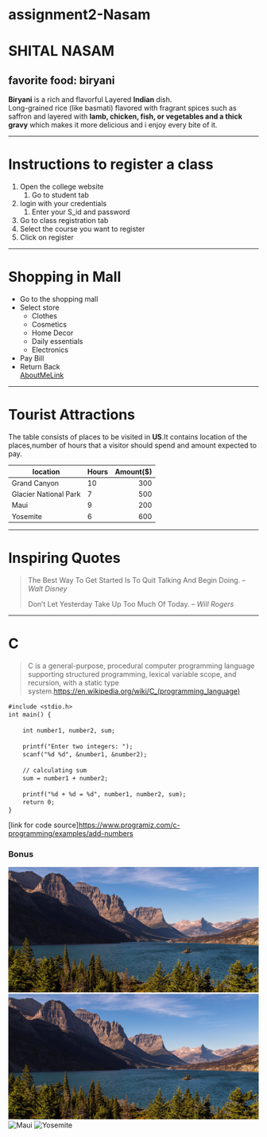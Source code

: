 # assignment2-Nasam
# SHITAL NASAM
## favorite food: biryani

**Biryani** is a rich and flavorful Layered **Indian** dish.<br>
Long-grained rice (like basmati) flavored with fragrant spices such as saffron and layered with **lamb, chicken, fish, or vegetables and a thick gravy** which makes it more delicious and i enjoy every bite of it.

---
# Instructions to register a class
1. Open the college website
    1. Go to student tab
2. login with your credentials
    1. Enter your S_id and password
3. Go to class registration tab
4. Select the course you want to register
5. Click on register

---
# Shopping in Mall
* Go to the shopping mall
* Select store
    * Clothes
    * Cosmetics 
    * Home Decor
    * Daily essentials
    * Electronics
* Pay Bill 
* Return Back<br>
[AboutMeLink](https://github.com/snasam/assignment2-Nasam/blob/main/AboouMe.md)

---
# Tourist Attractions
The table consists of places to be visited in **US**.It contains location of the places,number of hours that a visitor should spend and amount expected to pay.

| location | Hours | Amount($) |
|--- | --- | ---: |
| Grand Canyon | 10 | 300 |
| Glacier National Park | 7 | 500|
| Maui | 9 | 200|
| Yosemite | 6 | 600 |
 
----
# Inspiring Quotes
> The Best Way To Get Started Is To Quit Talking And Begin Doing. – *Walt Disney*
> 
> Don’t Let Yesterday Take Up Too Much Of Today. – *Will Rogers*

---
# C
> C is a general-purpose, procedural computer programming language supporting structured programming, lexical variable scope, and recursion, with a static type system.<https://en.wikipedia.org/wiki/C_(programming_language)>
```
#include <stdio.h>
int main() {    

    int number1, number2, sum;
    
    printf("Enter two integers: ");
    scanf("%d %d", &number1, &number2);

    // calculating sum
    sum = number1 + number2;      
    
    printf("%d + %d = %d", number1, number2, sum);
    return 0;
}
```
[link for code source]<https://www.programiz.com/c-programming/examples/add-numbers>

### Bonus
![Grand Canyon](/images/GlacierNatioanlPark.jpg)
![GlacierNationalPark](/images/GlacierNatioanlPark.jpg)
![Maui](/images/Maui.gif)
![Yosemite](/images/Yosemite.gif)


